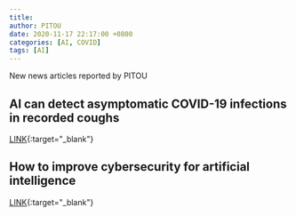 ```yaml
---
title: 
author: PITOU
date: 2020-11-17 22:17:00 +0800
categories: [AI, COVID]
tags: [AI]
---
```


New news articles reported by PITOU

## AI can detect asymptomatic COVID-19 infections in recorded coughs
[LINK](https://www.weforum.org/agenda/2020/11/artificial-intelligence-model-detects-asymptomatic-covid-19-infections-through-cellphone-recorded-coughs/){:target="_blank"}

## How to improve cybersecurity for artificial intelligence 
[LINK](https://www.brookings.edu/research/how-to-improve-cybersecurity-for-artificial-intelligence/){:target="_blank"}
